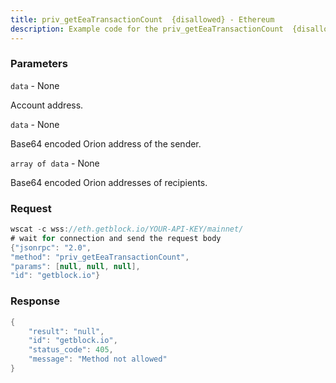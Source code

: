 ```yaml
---
title: priv_getEeaTransactionCount  {disallowed} - Ethereum
description: Example code for the priv_getEeaTransactionCount  {disallowed} ws method. Сomplete guide on how to use priv_getEeaTransactionCount  {disallowed} ws in GetBlock.io Web3 documentation.
---
```


### Parameters


`data` - None

Account address.

`data` - None

Base64 encoded Orion address of the sender.

`array of data` - None

Base64 encoded Orion addresses of recipients.

### Request

``` java
wscat -c wss://eth.getblock.io/YOUR-API-KEY/mainnet/ 
# wait for connection and send the request body 
{"jsonrpc": "2.0",
"method": "priv_getEeaTransactionCount",
"params": [null, null, null],
"id": "getblock.io"}
```

###  Response

``` java
{
    "result": "null",
    "id": "getblock.io",
    "status_code": 405,
    "message": "Method not allowed"
}
```

